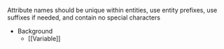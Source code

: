 Attribute names should be unique within entities, use entity prefixes,  use suffixes if needed, and contain no special characters

- Background
	- [[Variable]]